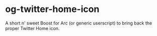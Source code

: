 # og-twitter-home-icon
A short n' sweet Boost for Arc (or generic userscript) to bring back the proper Twitter Home icon.
